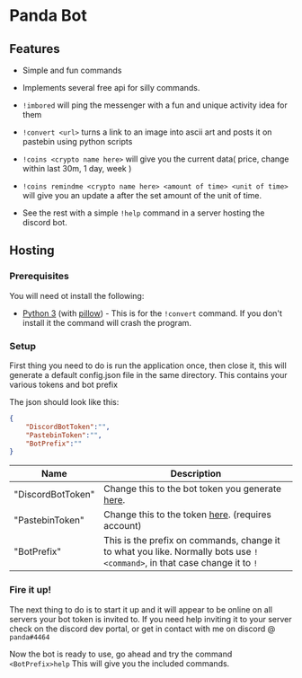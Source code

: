 
# Panda Bot

## Features
- Simple and fun commands

- Implements several free api for silly commands.

- `!imbored` will ping the messenger with a fun and unique activity idea for them

- `!convert <url>` turns a link to an image into ascii art and posts it on pastebin using python scripts

- `!coins <crypto name here>` will give you the current data( price, change within last 30m, 1 day, week )

- `!coins remindme <crypto name here> <amount of time> <unit of time>` will give you an update a after the set amount of the unit of time.

- See the rest with a simple `!help` command in a server hosting the discord bot.

## Hosting
### Prerequisites
You will need ot install the following:
- [Python 3](https://www.python.org/downloads/) (with [pillow](https://pillow.readthedocs.io/en/stable/installation.html#basic-installation)) - This is for the `!convert` command. If you don't install it the command will crash the program.


### Setup
First thing you need to do is run the application once, then close it, this will generate a default config.json file in the same directory. This contains your various tokens and bot prefix

The json should look like this:
```json
{
    "DiscordBotToken":"",
    "PastebinToken":"",
    "BotPrefix":""
}
```

| Name | Description |
|-|-|
| "DiscordBotToken" | Change this to the bot token you generate [here](https://discord.com/developers/applications). |
| "PastebinToken" | Change this to the token [here](https://pastebin.com/doc_api). (requires account)|
| "BotPrefix" | This is the prefix on commands, change it to what you like. Normally bots use `!<command>`, in that case change it to `!` |

### Fire it up!
The next thing to do is to start it up and it will appear to be online on all servers your bot token is invited to. If you need help inviting it to your server check on the discord dev portal, or get in contact with me on discord @ `panda#4464`

Now the bot is ready to use, go ahead and try the command `<BotPrefix>help`
This will give you the included commands. 